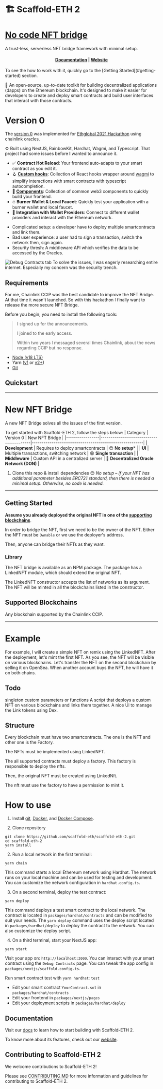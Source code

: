 # 🏗 Scaffold-ETH 2
# [No code NFT bridge](#new-nft-bridge)
A trust-less, serverless NFT bridge framework with minimal setup.

<h4 align="center">
  <a href="https://docs.scaffoldeth.io">Documentation</a> |
  <a href="https://scaffoldeth.io">Website</a>
</h4>
To see the how to work with it, quickly go to the [Getting Started](#getting-started) section.

🧪 An open-source, up-to-date toolkit for building decentralized applications (dapps) on the Ethereum blockchain. It's designed to make it easier for developers to create and deploy smart contracts and build user interfaces that interact with those contracts.
# Version 0
The [version 0](https://github.com/ahmetson/nft-bridge/tree/chainlink-function)
was implemented for [Ethglobal 2021 Hackathon](https://ethglobal.com/showcase/nft-bridge-tk299) using chainlink oracles.

⚙️ Built using NextJS, RainbowKit, Hardhat, Wagmi, and Typescript.
That project had some issues before I wanted to announce it.

- ✅ **Contract Hot Reload**: Your frontend auto-adapts to your smart contract as you edit it.
- 🪝 **[Custom hooks](https://docs.scaffoldeth.io/hooks/)**: Collection of React hooks wrapper around [wagmi](https://wagmi.sh/) to simplify interactions with smart contracts with typescript autocompletion.
- 🧱 [**Components**](https://docs.scaffoldeth.io/components/): Collection of common web3 components to quickly build your frontend.
- 🔥 **Burner Wallet & Local Faucet**: Quickly test your application with a burner wallet and local faucet.
- 🔐 **Integration with Wallet Providers**: Connect to different wallet providers and interact with the Ethereum network.
* Complicated setup: a developer have to deploy multiple smartcontracts and link them.
* Bad user experience: a user had to sign a transaction, switch the network then, sign again.
* Security thresh: A middleware API which verifies the data to be accessed by the Oracles.

![Debug Contracts tab](https://github.com/scaffold-eth/scaffold-eth-2/assets/55535804/1171422a-0ce4-4203-bcd4-d2d1941d198b)
To solve the issues, I was eagerly researching entire internet.
Especially my concern was the security trench.

## Requirements
For me, Chainlink CCIP was the best candidate to improve the NFT Bridge.
At that time it wasn't launched. So with this hackathon
I finally want to release the more secure NFT Bridge.

Before you begin, you need to install the following tools:
> I signed up for the announcements.
> 
> I joined to the early access.
> 
> Within two years I messaged several times Chainlink, 
> about the news regarding CCIP but no response.

- [Node (v18 LTS)](https://nodejs.org/en/download/)
- Yarn ([v1](https://classic.yarnpkg.com/en/docs/install/) or [v2+](https://yarnpkg.com/getting-started/install))
- [Git](https://git-scm.com/downloads)

## Quickstart
--- 
# New NFT Bridge
A new NFT Bridge solves all the issues of the first version.

To get started with Scaffold-ETH 2, follow the steps below:
| Category        | Version 0                                | New NFT Bridge                                          |
|-----------------|------------------------------------------|---------------------------------------------------------|
| **Development** | Requires to deploy smartcontracts        | :blush: **No setup***                                   |
| **UI**          | Multiple transactions, switching network | :satisfied: **Single transaction**                      |
| **Middleware**  | Custom API in a centralized server       | :evergreen_tree: **Decentralized Oracle Network (DON)** |

1. Clone this repo & install dependencies
:blush: *No setup &ndash; If your NFT has additional parameter besides ERC721 standard, then
there is needed a minimal setup. Otherwise, no code is needed.*

---

## Getting Started
**Assume you already deployed the original NFT in one of the [supporting blockchains](#supported-blockchains)**.

In order to bridge the NFT, first we need to be the owner of the NFT.
Either the NFT must be `Ownable` or we use the deployer's address.

Then, anyone can bridge their NFTs as they want.

### Library
The NFT bridge is available as an NPM package. The package has a LinkedNFT module, which should extend the original NFT.

The LinkedNFT constructor accepts the list of networks as its argument. The NFT will be minted in all the blockchains listed in the constructor.

## Supported Blockchains
Any blockchain supported by the Chainlink CCIP.

---
# Example
For example, I will create a simple NFT on remix using the LinkedNFT. After the deployment, let's mint the first NFT.
As you see, the NFT will be visible on various blockchains. Let's transfer the NFT on the second blockchain by selling it on OpenSea.
When another account buys the NFT, he will have it on both chains.

## Todo
singleton
custom parameters or functions
A script that deploys a custom NFT on various blockchains and links them together.
A nice UI to manage the Link tokens using Dex.

## Structure
Every blockchain must have two smartcontracts.
The one is the NFT and other one is the Factory.

The NFTs must be implemented using LinkedNFT.


The all supported contracts must deploy a factory.
This factory is responsible to deploy the nfts.

Then, the original NFT must be created using LinkedNft.

The nft must use the factory to have a permission to mint it.

# How to use

1. Install [git](https://git-scm.com/), [Docker](https://www.docker.com/get-started), and [Docker Compose](https://docs.docker.com/compose/install/).

2. Clone repository
```
git clone https://github.com/scaffold-eth/scaffold-eth-2.git
cd scaffold-eth-2
yarn install
```

2. Run a local network in the first terminal:

```
yarn chain
```

This command starts a local Ethereum network using Hardhat. The network runs on your local machine and can be used for testing and development. You can customize the network configuration in `hardhat.config.ts`.

3. On a second terminal, deploy the test contract:

```
yarn deploy
```

This command deploys a test smart contract to the local network. The contract is located in `packages/hardhat/contracts` and can be modified to suit your needs. The `yarn deploy` command uses the deploy script located in `packages/hardhat/deploy` to deploy the contract to the network. You can also customize the deploy script.

4. On a third terminal, start your NextJS app:

```
yarn start
```

Visit your app on: `http://localhost:3000`. You can interact with your smart contract using the `Debug Contracts` page. You can tweak the app config in `packages/nextjs/scaffold.config.ts`.

Run smart contract test with `yarn hardhat:test`

- Edit your smart contract `YourContract.sol` in `packages/hardhat/contracts`
- Edit your frontend in `packages/nextjs/pages`
- Edit your deployment scripts in `packages/hardhat/deploy`

## Documentation

Visit our [docs](https://docs.scaffoldeth.io) to learn how to start building with Scaffold-ETH 2.

To know more about its features, check out our [website](https://scaffoldeth.io).

## Contributing to Scaffold-ETH 2

We welcome contributions to Scaffold-ETH 2!

Please see [CONTRIBUTING.MD](https://github.com/scaffold-eth/scaffold-eth-2/blob/main/CONTRIBUTING.md) for more information and guidelines for contributing to Scaffold-ETH 2.
